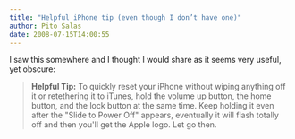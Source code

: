 ```yaml
---
title: "Helpful iPhone tip (even though I don’t have one)"
author: Pito Salas
date: 2008-07-15T14:00:55
---
```




I saw this somewhere and I thought I would share as it seems very useful, yet
obscure:

> **Helpful Tip:** To quickly reset your iPhone without wiping anything off it
> or retethering it to iTunes, hold the volume up button, the home button, and
> the lock button at the same time. Keep holding it even after the "Slide to
> Power Off" appears, eventually it will flash totally off and then you'll get
> the Apple logo. Let go then.


